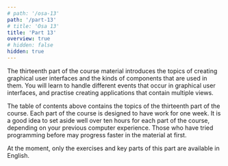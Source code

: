```yaml
---
# path: '/osa-13'
path: '/part-13'
# title: 'Osa 13'
title: 'Part 13'
overview: true
# hidden: false
hidden: true
---
```


<!--
<only-for-course-variant variant="ohja-dl">
  <deadline>27.4.2020</deadline>
</only-for-course-variant>

<only-for-course-variant variant="ohja-nodl">
  <deadline>Ei deadlineä</deadline>
</only-for-course-variant>

<only-for-not-logged-in>
  <deadline>Kirjaudu sisään nähdäksesi deadlinen tälle osalle</deadline>
</only-for-not-logged-in>
-->

<!-- Kurssimateriaalin kolmannessatoista osassa opit luomaan graafisia käyttöliittymiä ja tutustut graafisissa käyttöliittymissä käytettäviin käyttöliittymäkomponentteihin. Opit käsittelemään graafisissa käyttöliittymissä tapahtuvia tapahtumia ja harjoittelet useamman näkymän sisältävien graafisten käyttöliittymien luomista. -->

The thirteenth part of the course material introduces the topics of creating graphical user interfaces and the kinds of components that are used in them. You will learn to handle different events that occur in graphical user interfaces, and practise creating applications that contain multiple views.

<please-login></please-login>

<pages-in-this-section></pages-in-this-section>

<!-- Yllä oleva sisällysluettelo sisältää kurssin kolmannentoista osan aihealueet. Kukin kurssin osa on suunniteltu siten, että siinä on työtä yhden viikon ajaksi. Kuhunkin kurssin osaan on hyvä varata reilusti yli kymmenen tuntia aikaa, riippuen aiemmasta tietokoneen käyttökokemuksesta. Ohjelmointia aiemmin kokeilleet saattavat edetä materiaalissa aluksi nopeamminkin. -->

<!-- Google Translate: -->
The table of contents above contains the topics of the thirteenth part of the course. Each part of the course is designed to have work for one week. It is a good idea to set aside well over ten hours for each part of the course, depending on your previous computer experience. Those who have tried programming before may progress faster in the material at first.

At the moment, only the exercises and key parts of this part are available in English.

<exercises-in-this-section></exercises-in-this-section>

